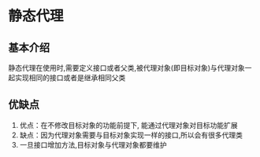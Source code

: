 # 静态代理

## 基本介绍

静态代理在使用时,需要定义接口或者父类,被代理对象(即目标对象)与代理对象一起实现相同的接口或者是继承相同父类

## 优缺点

1) 优点：在不修改目标对象的功能前提下, 能通过代理对象对目标功能扩展
2) 缺点：因为代理对象需要与目标对象实现一样的接口,所以会有很多代理类
3) 一旦接口增加方法,目标对象与代理对象都要维护